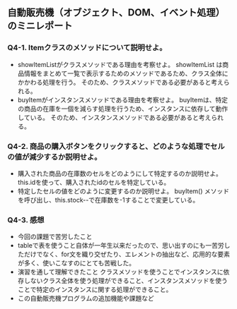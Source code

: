 ## 自動販売機（オブジェクト、DOM、イベント処理）のミニレポート
### Q4-1. Itemクラスのメソッドについて説明せよ。
* showItemListがクラスメソッドである理由を考察せよ。
showItemList は商品情報をまとめて一覧で表示するためのメソッドであるため、クラス全体にかかわる処理を行う。
そのため、クラスメソッドである必要があると考えられる。
* buyItemがインスタンスメソッドである理由を考察せよ。
buyItemは、特定の商品の在庫を一個を減らす処理を行うため、インスタンスに依存して動作している。
そのため、インスタンスメソッドである必要があると考えられる。
### Q4-2. 商品の購入ボタンをクリックすると、どのような処理でセルの値が減少するか説明せよ。
* 購入された商品の在庫数のセルをどのようにして特定するのか説明せよ。
this.idを使って、購入されたidのセルを特定している。
* 特定したセルの値をどのように変更するのか説明せよ。
buyItem() メソッドを呼び出し、this.stock--で在庫数を-1することで変更している。
### Q4-3. 感想
* 今回の課題で苦労したこと
* tableで表を使うこと自体が一年生以来だったので、思い出すのにも一苦労しただけでなく、for文を織り交ぜたり、エレメントの抽出など、応用的な要素が多く、使いこなすのにとても苦戦した。
* 演習を通して理解できたこと
クラスメソッドを使うことでインスタンスに依存しないクラス全体を使う処理ができること、インスタンスメソッドを使うことで特定のインスタンスに関する処理ができること。
* この自動販売機プログラムの追加機能や課題など

